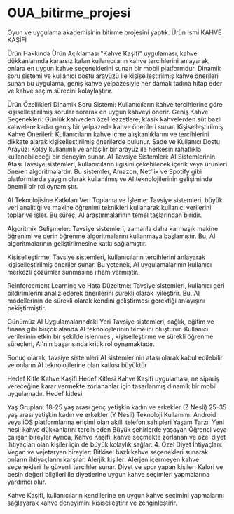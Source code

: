 # OUA_bitirme_projesi
Oyun ve uygulama akademisinin bitirme projesini yaptık.
Ürün İsmi
KAHVE KAŞİFİ

Ürün Hakkında
Ürün Açıklaması
"Kahve Kaşifi" uygulaması, kahve dükkanlarında kararsız kalan kullanıcıların kahve tercihlerini anlayarak, onlara en uygun kahve seçeneklerini sunan bir mobil platformdur. Dinamik soru sistemi ve kullanıcı dostu arayüzü ile kişiselleştirilmiş kahve önerileri sunan bu uygulama, geniş kahve yelpazesiyle her damak tadına hitap eder ve kahve seçim sürecini kolaylaştırır.

Ürün Özellikleri
Dinamik Soru Sistemi: Kullanıcıların kahve tercihlerine göre kişiselleştirilmiş sorular sorarak en uygun kahveyi önerir.
Geniş Kahve Seçenekleri: Günlük kahveden özel lezzetlere, klasik kahvelerden süt bazlı kahvelere kadar geniş bir yelpazede kahve önerileri sunar.
Kişiselleştirilmiş Kahve Önerileri: Kullanıcıların kahve içme alışkanlıklarını ve tercihlerini dikkate alarak kişiselleştirilmiş önerilerde bulunur.
Sade ve Kullanıcı Dostu Arayüz: Kolay kullanımlı ve anlaşılır bir arayüz ile herkesin rahatlıkla kullanabileceği bir deneyim sunar.
AI
Tavsiye Sistemleri: AI Sistemlerinin Atası
Tavsiye sistemleri, kullanıcıların ilgisini çekebilecek içerik veya ürünleri öneren algoritmalardır. Bu sistemler, Amazon, Netflix ve Spotify gibi platformlarda yaygın olarak kullanılmış ve AI teknolojilerinin gelişiminde önemli bir rol oynamıştır.

AI Teknolojisine Katkıları
Veri Toplama ve İşleme:
Tavsiye sistemleri, büyük veri analitiği ve makine öğrenimi teknikleri kullanarak kullanıcı verilerini toplar ve işler. Bu süreç, AI araştırmalarının temel taşlarından biridir.

Algoritmik Gelişmeler:
Tavsiye sistemleri, zamanla daha karmaşık makine öğrenimi ve derin öğrenme algoritmalarını kullanmaya başlamıştır. Bu, AI algoritmalarının geliştirilmesine katkı sağlamıştır.

Kişiselleştirme:
Tavsiye sistemleri, kullanıcıların tercihlerini anlayarak kişiselleştirilmiş öneriler sunar. Bu yetenek, AI uygulamalarının kullanıcı merkezli çözümler sunmasına ilham vermiştir.

Reinforcement Learning ve Hata Düzeltme:
Tavsiye sistemleri, kullanıcı geri bildirimlerini analiz ederek önerilerini sürekli olarak iyileştirir. Bu, AI modellerinin de sürekli olarak kendini geliştirmesi gerektiği anlayışını pekiştirmiştir.

Günümüz AI Uygulamalarındaki Yeri
Tavsiye sistemleri, sağlık, eğitim ve finans gibi birçok alanda AI teknolojilerinin temelini oluşturur. Kullanıcı verilerinin etkin bir şekilde işlenmesi, kişiselleştirme ve sürekli öğrenme süreçleri, AI'nin başarısında kritik rol oynamaktadır.

Sonuç olarak, tavsiye sistemleri AI sistemlerinin atası olarak kabul edilebilir ve onların AI teknolojilerine olan katkısı büyüktür

Hedef Kitle
Kahve Kaşifi Hedef Kitlesi Kahve Kaşifi uygulaması, ne sipariş vereceğine karar vermekte zorlananlar için tasarlanmış dinamik bir mobil uygulamadır. Hedef kitlesi:

Yaş Grupları: 18-25 yaş arası genç yetişkin kadın ve erkekler (Z Nesli) 25-35 yaş arası yetişkin kadın ve erkekler (Y Nesli)
Teknoloji Kullanımı: Android veya iOS platformlarına erişimi olan akıllı telefon sahipleri
Yaşam Tarzı: Yeni nesil kahve dükkanlarını tercih eden Büyük şehirlerde yaşayan Öğrenci veya çalışan bireyler
Ayrıca, Kahve Kaşifi, kahve seçmekte zorlanan ve özel diyet ihtiyaçları olan kişiler için de büyük kolaylık sağlar: 4. Özel Diyet İhtiyaçları: Vegan ve vejetaryen bireyler: Bitkisel bazlı kahve seçenekleri sunarak onların ihtiyaçlarını karşılar. Alerjik kişiler: Alerjen içermeyen kahve seçenekleri ile güvenli tercihler sunar. Diyet ve spor yapan kişiler: Kalori ve besin değeri bilgileri ile diyetlerine uygun kahve seçimleri yapmalarına yardımcı olur.

Kahve Kaşifi, kullanıcıların kendilerine en uygun kahve seçimini yapmalarını sağlayarak kahve deneyimini kişiselleştirir ve zenginleştirir.

